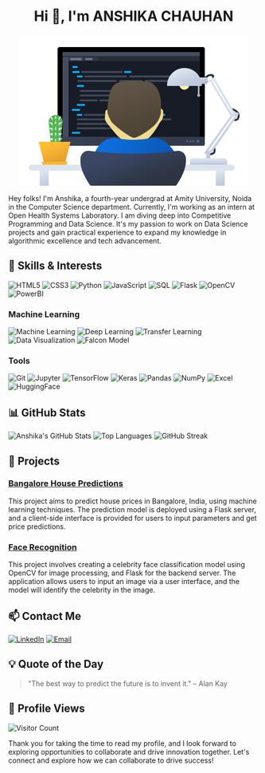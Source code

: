 <div align="center">
  <h1>Hi 👋, I'm ANSHIKA CHAUHAN</h1>
  <img src="https://github.com/Anshika32/Anshika32/blob/main/profile.png?raw=true" alt="Banner Image" />
</div>

Hey folks! I'm Anshika, a fourth-year undergrad at Amity University, Noida in the Computer Science department. Currently, I'm working as an intern at Open Health Systems Laboratory. I am diving deep into Competitive Programming and Data Science. It's my passion to work on Data Science projects and gain practical experience to expand my knowledge in algorithmic excellence and tech advancement.

## 🔧 Skills & Interests

![HTML5](https://img.shields.io/badge/HTML5-E34F26?style=for-the-badge&logo=html5&logoColor=white)
![CSS3](https://img.shields.io/badge/CSS3-1572B6?style=for-the-badge&logo=css3&logoColor=white)
![Python](https://img.shields.io/badge/Python-3776AB?style=for-the-badge&logo=python&logoColor=white)
![JavaScript](https://img.shields.io/badge/JavaScript-F7DF1E?style=for-the-badge&logo=javascript&logoColor=black)
![SQL](https://img.shields.io/badge/SQL-4479A1?style=for-the-badge&logo=postgresql&logoColor=white)
![Flask](https://img.shields.io/badge/Flask-000000?style=for-the-badge&logo=flask&logoColor=white)
![OpenCV](https://img.shields.io/badge/OpenCV-5C3EE8?style=for-the-badge&logo=opencv&logoColor=white)
![PowerBI](https://img.shields.io/badge/PowerBI-F2C811?style=for-the-badge&logo=powerbi&logoColor=white)

### Machine Learning

![Machine Learning](https://img.shields.io/badge/Machine%20Learning-FF6F00?style=for-the-badge&logo=tensorflow&logoColor=white)
![Deep Learning](https://img.shields.io/badge/Deep%20Learning-8E44AD?style=for-the-badge&logo=keras&logoColor=white)
![Transfer Learning](https://img.shields.io/badge/Transfer%20Learning-3498DB?style=for-the-badge&logo=apache-spark&logoColor=white)
![Data Visualization](https://img.shields.io/badge/Data%20Visualization-4B8BBE?style=for-the-badge&logo=jupyter&logoColor=white)
![Falcon Model](https://img.shields.io/badge/Falcon%20Model-FF7F50?style=for-the-badge&logo=dataiku&logoColor=white)

### Tools

![Git](https://img.shields.io/badge/Git-F05032?style=for-the-badge&logo=git&logoColor=white)
![Jupyter](https://img.shields.io/badge/Jupyter-F37626?style=for-the-badge&logo=jupyter&logoColor=white)
![TensorFlow](https://img.shields.io/badge/TensorFlow-FF6F00?style=for-the-badge&logo=tensorflow&logoColor=white)
![Keras](https://img.shields.io/badge/Keras-D00000?style=for-the-badge&logo=keras&logoColor=white)
![Pandas](https://img.shields.io/badge/Pandas-150458?style=for-the-badge&logo=pandas&logoColor=white)
![NumPy](https://img.shields.io/badge/NumPy-013243?style=for-the-badge&logo=numpy&logoColor=white)
![Excel](https://img.shields.io/badge/Excel-217346?style=for-the-badge&logo=microsoft-excel&logoColor=white)
![HuggingFace](https://img.shields.io/badge/HuggingFace-FFDA4F?style=for-the-badge&logo=hugging-face&logoColor=black)

## 📊 GitHub Stats

![Anshika's GitHub Stats](https://github-readme-stats.vercel.app/api?username=Anshika32&show_icons=true&theme=radical)
![Top Languages](https://github-readme-stats.vercel.app/api/top-langs/?username=Anshika32&layout=compact&theme=radical)
![GitHub Streak](https://github-readme-streak-stats.herokuapp.com/?user=Anshika32&theme=radical)

## 🚀 Projects
### [Bangalore House Predictions](https://github.com/Anshika32/Bangalore-House-Prices)
This project aims to predict house prices in Bangalore, India, using machine learning techniques. The prediction model is deployed using a Flask server, and a client-side interface is provided for users to input parameters and get price predictions.

### [Face Recognition](https://github.com/Anshika32/Sports-Celebrity-Face-Recognition)
This project involves creating a celebrity face classification model using OpenCV for image processing, and Flask for the backend server. The application allows users to input an image via a user interface, and the model will identify the celebrity in the image.

## 📫 Contact Me
[![LinkedIn](https://img.shields.io/badge/LinkedIn-Profile-blue)](https://www.linkedin.com/in/chauhananshika) 
[![Email](https://img.shields.io/badge/Email-Contact-red)](mailto:canshika123@example.com)

## 💡 Quote of the Day
> "The best way to predict the future is to invent it." – Alan Kay

## 👀 Profile Views
![Visitor Count](https://komarev.com/ghpvc/?username=Anshika32&color=blue)

Thank you for taking the time to read my profile, and I look forward to exploring opportunities to collaborate and drive innovation together. Let's connect and explore how we can collaborate to drive success!
